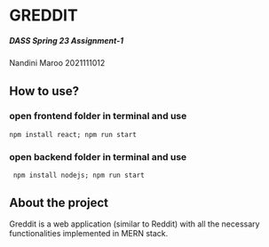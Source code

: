 # GREDDIT

##### DASS Spring 23 Assignment-1
Nandini Maroo 
2021111012


## How to use?




### open frontend folder in terminal and use   
    npm install react; npm run start



### open backend folder in terminal and use 
     npm install nodejs; npm run start


## About the project

Greddit is a web application (similar to Reddit) with all the necessary functionalities implemented in MERN stack.

